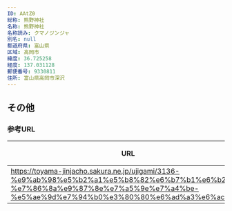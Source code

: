 ```yaml
---
ID: AAtZ0
総称: 熊野神社
名称: 熊野神社
名称読み: クマノジンジャ
別名: null
都道府県: 富山県
区域: 高岡市
緯度: 36.725258
経度: 137.031128
郵便番号: 9330811
住所: 富山県高岡市深沢
---
```


## その他

### 参考URL

| URL                                                                                                                                                                                 | 説明   |
| ----------------------------------------------------------------------------------------------------------------------------------------------------------------------------------- | ------ |
| https://toyama-jinjacho.sakura.ne.jp/ujigami/3136-%e9%ab%98%e5%b2%a1%e5%b8%82%e6%b7%b1%e6%b2%a2-%e7%86%8a%e9%87%8e%e7%a5%9e%e7%a4%be-%e5%ae%9d%e7%94%b0%e3%80%80%e6%ad%a3%e6%ac%a1/ | 神社庁 |
